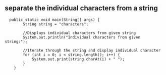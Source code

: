   ## separate the individual characters from a string

      public static void main(String[] args) {
            String string = "characters";
    
            //Displays individual characters from given string
            System.out.println("Individual characters from given string:");
    
            //Iterate through the string and display individual character
            for (int i = 0; i < string.length(); i++) {
                System.out.print(string.charAt(i) + " ");
            }
        }
